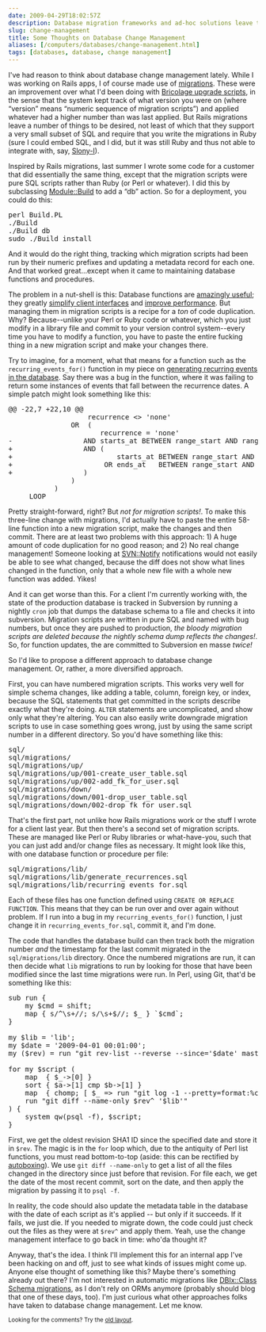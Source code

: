 ```yaml
--- 
date: 2009-04-29T18:02:57Z
description: Database migration frameworks and ad-hoc solutions leave things…wanting. Herein lie some preliminary thoughts on how to solve this problem.
slug: change-management
title: Some Thoughts on Database Change Management
aliases: [/computers/databases/change-management.html]
tags: [databases, database, change management]
---
```


<p>I've had reason to think about database change management lately. While I
was working on Rails apps, I of course made use
of <a href="http://guides.rubyonrails.org/migrations.html" title="RailsGuides: Migrations">migrations</a>. These were an improvement over what I'd been doing
with <a href="http://github.com/bricoleurs/bricolage/tree/master/inst/upgrade" title="Bricolage Upgrade Scripts">Bricolage upgrade scripts</a>, in the sense
that the system kept track of what version you were on (where “version” means
“numeric sequence of migration scripts”) and applied whatever had a higher
number than was last applied. But Rails migrations leave a number of things to
be desired, not least of which that they support a very small subset of SQL
and require that you write the migrations in Ruby (sure I could embed SQL, and
I did, but it was still Ruby and thus not able to integrate with,
say, <a href="http://www.slony.info/">Slony-I</a>).</p>

<p>Inspired by Rails migrations, last summer I wrote some code for a customer
that did essentially the same thing, except that the migration scripts were
pure SQL scripts rather than Ruby (or Perl or whatever). I did this by
subclassing <a href="http://search.cpan.org/dist/Module-Build/" title="Module::Build on CPAN">Module::Build</a> to add a “db” action. So for a
deployment, you could do this:</p>

<pre>
perl Build.PL
./Build
./Build db
sudo ./Build install
</pre>

<p>And it would do the right thing, tracking which migration scripts had been
run by their numeric prefixes and updating a metadata record for each one. And
that worked great…except when it came to maintaining database functions and
procedures.</p>

<p>The problem in a nut-shell is this: Database functions are
<a href="/computers/databases/postgresql/recurring_events.html" title="Just a Theory: “How to Generate Recurring Events in the Database”">amazingly useful</a>; they greatly
<a href="http://www.onlamp.com/pub/a/onlamp/2006/06/29/many-to-many-with-plpgsql.html" title="O’Reilly ONLamp: “Managing Many-to-Many Relationships with PL/pgSQL”">simplify client interfaces</a> and
<a href="http://www.oreillynet.com/pub/a/databases/2006/09/07/plpgsql-batch-updates.html" title="O’Reilly Databases: “Batch Updates with PL/pgSQL”">improve performance</a>. But managing them in migration scripts is a recipe for
a <em>ton</em> of code duplication. Why? Because--unlike your Perl or Ruby
code or whatever, which you just modify in a library file and commit to your
version control system--every time you have to modify a function, you have to
paste the entire fucking thing in a new migration script and make your changes
there.</p>

<p>Try to imagine, for a moment, what that means for a function such as the
<code>recurring_events_for()</code> function in my piece
on <a href="/computers/databases/postgresql/recurring_events.html" title="Just a Theory: “How to Generate Recurring Events in the Database”">generating recurring events in the database</a>. Say there was a bug in the function,
where it was failing to return some instances of events that fall between the
recurrence dates. A simple patch might look something like this:</p>

<pre>
@@ -22,7 +22,10 @@
                   recurrence &lt;&gt; &#x0027;none&#x0027;
               OR  (
                      recurrence = &#x0027;none&#x0027;
-                 AND starts_at BETWEEN range_start AND range_end
+                 AND (
+                         starts_at BETWEEN range_start AND range_end
+                      OR ends_at   BETWEEN range_start AND range_end
+                 )
               )
           )
     LOOP
</pre>

<p>Pretty straight-forward, right? But <em>not for migration scripts!</em>. To
make this three-line change with migrations, I'd actually have to paste the
entire 58-line function into a new migration script, make the changes and then
commit. There are at least two problems with this approach: 1) A huge amount
of code duplication for no good reason; and 2) No real change management!
Someone looking at
<a href="http://search.cpan.org/dist/SVN-Notify/" title="SVN::Notify on CPAN">SVN::Notify</a> notifications would not easily be
able to see what changed, because the diff does not show what lines changed in
the function, only that a whole new file with a whole new function was added.
Yikes!</p>

<p>And it can get worse than this. For a client I'm currently working with,
the state of the production database is tracked in Subversion by running a
nightly <code>cron</code> job that dumps the database schema to a file and
checks it into subversion. Migration scripts are written in pure SQL and
named with bug numbers, but once they are pushed to production,
<em>the bloody migration scripts are deleted because the nightly schema dump
reflects the changes!</em>. So, for function updates, the are committed to
Subversion en masse <em>twice!</em></p>

<p>So I'd like to propose a different approach to database change management.
Or, rather, a more diversified approach.</p>

<p>First, you can have numbered migration scripts. This works very well for
simple schema changes, like adding a table, column, foreign key, or index,
because the SQL statements that get committed in the scripts describe exactly
what they're doing. <code>ALTER</code> statements are uncomplicated, and show
only what they're altering. You can also easily write downgrade migration
scripts to use in case something goes wrong, just by using the same script
number in a different directory. So you'd have something like this:</p>

<pre>
sql/
sql/migrations/
sql/migrations/up/
sql/migrations/up/001-create_user_table.sql
sql/migrations/up/002-add_fk_for_user.sql
sql/migrations/down/
sql/migrations/down/001-drop_user_table.sql
sql/migrations/down/002-drop_fk_for_user.sql
</pre>

<p>That's the first part, not unlike how Rails migrations work or the stuff I
wrote for a client last year. But then there's a second set of migration
scripts. These are managed like Perl or Ruby libraries or what-have-you, such
that you can just add and/or change files as necessary. It might look like
this, with one database function or procedure per file:</p>

<pre>
sql/migrations/lib/
sql/migrations/lib/generate_recurrences.sql
sql/migrations/lib/recurring_events_for.sql
</pre>

<p>Each of these files has one function defined using <code>CREATE OR REPLACE
FUNCTION</code>. This means that they can be run over and over again without
problem. If I run into a bug in my <code>recurring_events_for()</code>
function, I just change it in <code>recurring_events_for.sql</code>, commit
it, and I'm done.</p>

<p>The code that handles the database build can then track both the migration
number <em>and</em> the timestamp for the last commit migrated in the
<code>sql/migrations/lib</code> directory. Once the numbered migrations are
run, it can then decide what <code>lib</code> migrations to run by looking for
those that have been modified since the last time migrations were run. In
Perl, using Git, that'd be something like this:</p>

<pre>
sub run {
    my $cmd = shift;
    map { s/^\s+//; s/\s+$//; $_ } `$cmd`;
}

my $lib = &#x0027;lib&#x0027;;
my $date = &#x0027;2009-04-01 00:01:00&#x0027;;
my ($rev) = run &quot;git rev-list --reverse --since=&#x0027;$date&#x0027; master -- &#x0027;$lib&#x0027;&quot;;

for my $script (
    map  { $_-&gt;[0] }
    sort { $a-&gt;[1] cmp $b-&gt;[1] }
    map  { chomp; [ $_ =&gt; run &quot;git log -1 --pretty=format:%ci &#x0027;$_&#x0027;&quot; ]  }
    run &quot;git diff --name-only $rev^ &#x0027;$lib&#x0027;&quot;
) {
    system qw(psql -f), $script;
}
</pre>

<p>First, we get the oldest revision SHA1 ID since the specified date and
store it in <code>$rev</code>. The magic is in the <code>for</code> loop
which, due to the antiquity of Perl list functions, you must read
bottom-to-top (aside: this can be rectified
by <a href="http://search.cpan.org/perldoc?autobox" title="autobox on CPAN">autoboxing</a>). We use <code>git diff &#x002d;&#x002d;name-only</code> to get a list
of all the files changed in the directory since just before that revision. For
file each, we get the date of the most recent commit, sort on the date, and
then apply the migration by passing it to <code>psql -f</code>.</p>

<p>In reality, the code should also update the metadata table in the database
with the date of each script as it's applied -- but only if it succeeds. If it
fails, we just die. If you needed to migrate down, the code could just check
out the files as they were at <code>$rev^</code> and apply them. Yeah, use
the change management interface to go back in time: who'da thought it?</p>

<p>Anyway, that's the idea. I think I'll implement this for an internal app
I've been hacking on and off, just to see what kinds of issues might come up.
Anyone else thought of something like this? Maybe there's something already
out there? I'm not interested in automatic migrations
like <a href="http://search.cpan.org/perldoc?DBIx::Class::Manual::SchemaIntro" title="Introduction to DBIx::Class::Schema">DBIx::Class Schema migrations</a>,
as I don't rely on ORMs anymore (probably should blog that one of these days,
too). I'm just curious what other approaches folks have taken to database
change management. Let me know.</p>


<p class="past"><small>Looking for the comments? Try the <a rel="nofollow" href="//past.justatheory.com/computers/databases/change-management.html">old layout</a>.</small></p>



